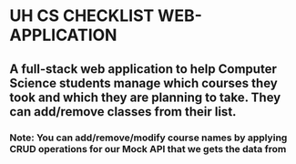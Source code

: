 # UH CS CHECKLIST WEB-APPLICATION
## A full-stack web application to help Computer Science students manage which courses they took and which they are planning to take. They can add/remove classes from their list.

### Note: You can add/remove/modify course names by applying CRUD operations for our Mock API that we gets the data from
